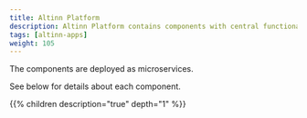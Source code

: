 ```yaml
---
title: Altinn Platform
description: Altinn Platform contains components with central functionality that can be used by apps. Currently, this is storage, authentication, authorization, profile, register, receipt, and pdf.
tags: [altinn-apps]
weight: 105
---
```


The components are deployed as microservices.

See below for details about each component.

{{% children description="true" depth="1" %}}
